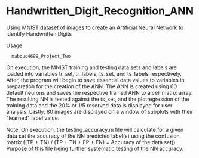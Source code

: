 # Handwritten_Digit_Recognition_ANN
Using MNIST dataset of images to create an Artificial Neural Network to identify Handwritten Digits

Usage: 

      mabouc4699_Project_Two

On execution, the MNIST training and testing data sets and labels are loaded into variables tr_set, tr_labels, ts_set, and ts_labels respectively. After, 
the program will begin to save essential data values to variables in preparation for the creation of the ANN. The ANN is created using 60 default neurons
and saves the respective trained ANN to a cell matrix array. The resulting NN is tested against the ts_set, and the plotregression of the training data and 
the 20% or 1/5 reserved data is displayed for user analysis. Lastly, 80 images are displayed on a window of subplots with their "learned" label value.

Note: On execution, the testing_accuracy.m file will calculate for a given data set the accuracy of the NN predicted label(s) using the confusion matrix 
((TP + TN) / (TP + TN + FP + FN) = Accuracy of the data set)). Purpose of this file being further systematic testing of the NN accuracy.
